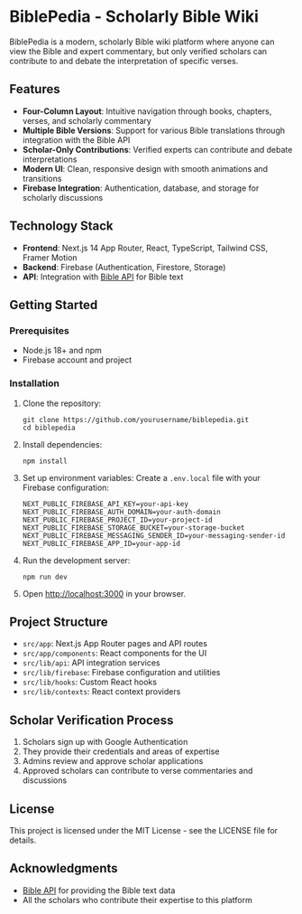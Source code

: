 # BiblePedia - Scholarly Bible Wiki

BiblePedia is a modern, scholarly Bible wiki platform where anyone can view the Bible and expert commentary, but only verified scholars can contribute to and debate the interpretation of specific verses.

## Features

- **Four-Column Layout**: Intuitive navigation through books, chapters, verses, and scholarly commentary
- **Multiple Bible Versions**: Support for various Bible translations through integration with the Bible API
- **Scholar-Only Contributions**: Verified experts can contribute and debate interpretations
- **Modern UI**: Clean, responsive design with smooth animations and transitions
- **Firebase Integration**: Authentication, database, and storage for scholarly discussions

## Technology Stack

- **Frontend**: Next.js 14 App Router, React, TypeScript, Tailwind CSS, Framer Motion
- **Backend**: Firebase (Authentication, Firestore, Storage)
- **API**: Integration with [Bible API](https://github.com/wldeh/bible-api) for Bible text

## Getting Started

### Prerequisites

- Node.js 18+ and npm
- Firebase account and project

### Installation

1. Clone the repository:
   ```
   git clone https://github.com/yourusername/biblepedia.git
   cd biblepedia
   ```

2. Install dependencies:
   ```
   npm install
   ```

3. Set up environment variables:
   Create a `.env.local` file with your Firebase configuration:
   ```
   NEXT_PUBLIC_FIREBASE_API_KEY=your-api-key
   NEXT_PUBLIC_FIREBASE_AUTH_DOMAIN=your-auth-domain
   NEXT_PUBLIC_FIREBASE_PROJECT_ID=your-project-id
   NEXT_PUBLIC_FIREBASE_STORAGE_BUCKET=your-storage-bucket
   NEXT_PUBLIC_FIREBASE_MESSAGING_SENDER_ID=your-messaging-sender-id
   NEXT_PUBLIC_FIREBASE_APP_ID=your-app-id
   ```

4. Run the development server:
   ```
   npm run dev
   ```

5. Open [http://localhost:3000](http://localhost:3000) in your browser.

## Project Structure

- `src/app`: Next.js App Router pages and API routes
- `src/app/components`: React components for the UI
- `src/lib/api`: API integration services
- `src/lib/firebase`: Firebase configuration and utilities
- `src/lib/hooks`: Custom React hooks
- `src/lib/contexts`: React context providers

## Scholar Verification Process

1. Scholars sign up with Google Authentication
2. They provide their credentials and areas of expertise
3. Admins review and approve scholar applications
4. Approved scholars can contribute to verse commentaries and discussions

## License

This project is licensed under the MIT License - see the LICENSE file for details.

## Acknowledgments

- [Bible API](https://github.com/wldeh/bible-api) for providing the Bible text data
- All the scholars who contribute their expertise to this platform